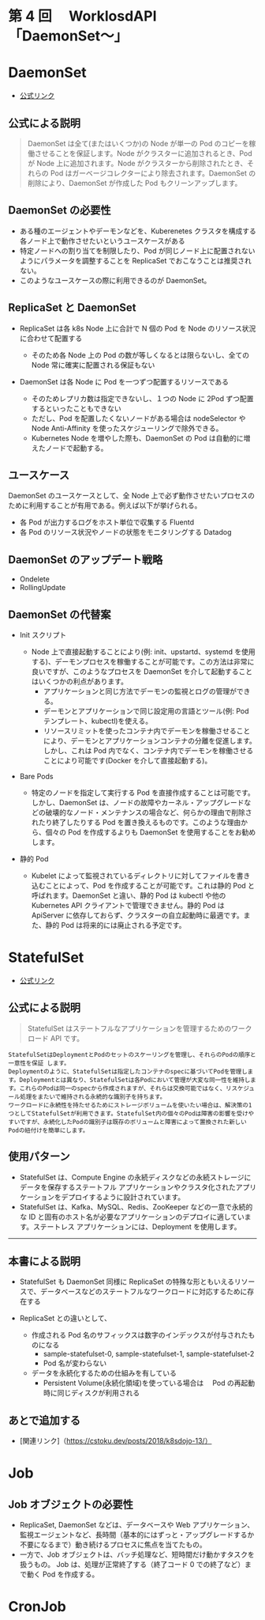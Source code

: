 # 第 4 回　 WorklosdAPI 「DaemonSet〜」

# DaemonSet

- [公式リンク](https://kubernetes.io/ja/docs/concepts/workloads/controllers/daemonset/)

## 公式による説明

> DaemonSet は全て(またはいくつか)の Node が単一の Pod のコピーを稼働させることを保証します。Node がクラスターに追加されるとき、Pod が Node 上に追加されます。Node がクラスターから削除されたとき、それらの Pod はガーベージコレクターにより除去されます。DaemonSet の削除により、DaemonSet が作成した Pod もクリーンアップします。

## DaemonSet の必要性

- ある種のエージェントやデーモンなどを、Kuberenetes クラスタを構成する各ノード上で動作させたいというユースケースがある
- 特定ノードへの割り当てを制限したり、Pod が同じノード上に配置されないようにパラメータを調整することを ReplicaSet でおこなうことは推奨されない。
- このようなユースケースの際に利用できるのが DaemonSet。

## ReplicaSet と DaemonSet

- ReplicaSet は各 k8s Node 上に合計で N 個の Pod を Node のリソース状況に合わせて配置する
  - そのため各 Node 上の Pod の数が等しくなるとは限らないし、全ての Node 常に確実に配置される保証もない
- DaemonSet は各 Node に Pod を一つずつ配置するリソースである

  - そのためレプリカ数は指定できないし、１つの Node に 2Pod ずつ配置するといったこともできない
  - ただし、Pod を配置したくないノードがある場合は nodeSelector や Node Anti-Affinity を使ったスケジューリングで除外できる。
  - Kubernetes Node を増やした際も、DaemonSet の Pod は自動的に増えたノードで起動する。

## ユースケース

DaemonSet のユースケースとして、全 Node 上で必ず動作させたいプロセスのために利用することが有用である。例えば以下が挙げられる。

- 各 Pod が出力するログをホスト単位で収集する Fluentd
- 各 Pod のリソース状況やノードの状態をモニタリングする Datadog

## DaemonSet のアップデート戦略

- Ondelete
- RollingUpdate

## DaemonSet の代替案

- Init スクリプト

  - Node 上で直接起動することにより(例: init、upstartd、systemd を使用する)、デーモンプロセスを稼働することが可能です。この方法は非常に良いですが、このようなプロセスを DaemonSet を介して起動することはいくつかの利点があります。
    - アプリケーションと同じ方法でデーモンの監視とログの管理ができる。
    - デーモンとアプリケーションで同じ設定用の言語とツール(例: Pod テンプレート、kubectl)を使える。
    - リソースリミットを使ったコンテナ内でデーモンを稼働させることにより、デーモンとアプリケーションコンテナの分離を促進します。しかし、これは Pod 内でなく、コンテナ内でデーモンを稼働させることにより可能です(Docker を介して直接起動する)。

- Bare Pods

  - 特定のノードを指定して実行する Pod を直接作成することは可能です。しかし、DaemonSet は、ノードの故障やカーネル・アップグレードなどの破壊的なノード・メンテナンスの場合など、何らかの理由で削除されたり終了したりする Pod を置き換えるものです。このような理由から、個々の Pod を作成するよりも DaemonSet を使用することをお勧めします。

- 静的 Pod

  - Kubelet によって監視されているディレクトリに対してファイルを書き込むことによって、Pod を作成することが可能です。これは静的 Pod と呼ばれます。DaemonSet と違い、静的 Pod は kubectl や他の Kubernetes API クライアントで管理できません。静的 Pod は ApiServer に依存しておらず、クラスターの自立起動時に最適です。また、静的 Pod は将来的には廃止される予定です。

# StatefulSet

- [公式リンク](https://kubernetes.io/ja/docs/concepts/workloads/controllers/statefulset/)

## 公式による説明

> StatefulSet はステートフルなアプリケーションを管理するためのワークロード API です。

    StatefulSetはDeploymentとPodのセットのスケーリングを管理し、それらのPodの順序と一意性を保証 します。
    Deploymentのように、StatefulSetは指定したコンテナのspecに基づいてPodを管理します。Deploymentとは異なり、StatefulSetは各Podにおいて管理が大変な同一性を維持します。これらのPodは同一のspecから作成されますが、それらは交換可能ではなく、リスケジュール処理をまたいで維持される永続的な識別子を持ちます。
    ワークロードに永続性を持たせるためにストレージボリュームを使いたい場合は、解決策の1つとしてStatefulSetが利用できます。StatefulSet内の個々のPodは障害の影響を受けやすいですが、永続化したPodの識別子は既存のボリュームと障害によって置換された新しいPodの紐付けを簡単にします。

## 使用パターン

- StatefulSet は、Compute Engine の永続ディスクなどの永続ストレージにデータを保存するステートフル アプリケーションやクラスタ化されたアプリケーションをデプロイするように設計されています。
- StatefulSet は、Kafka、MySQL、Redis、ZooKeeper などの一意で永続的な ID と固有のホスト名が必要なアプリケーションのデプロイに適しています。ステートレス アプリケーションには、Deployment を使用します。

---

## 本書による説明

- StatefulSet も DaemonSet 同様に ReplicaSet の特殊な形ともいえるリソースで、データベースなどのステートフルなワークロードに対応するために存在する

- ReplicaSet との違いとして、
  - 作成される Pod 名のサフィックスは数字のインデックスが付与されたものになる
    - sample-statefulset-0, sample-statefulset-1, sample-statefulset-2
    - Pod 名が変わらない
  - データを永続化するための仕組みを有している
    - Persistent Volume(永続化領域)を使っている場合は　 Pod の再起動時に同じディスクが利用される

## あとで追加する

- [関連リンク]（https://cstoku.dev/posts/2018/k8sdojo-13/）

# Job

## Job オブジェクトの必要性

- ReplicaSet, DaemonSet などは、データベースや Web アプリケーション、監視エージェントなど、長時間（基本的にはずっと・アップグレードするか不要になるまで）動き続けるプロセスに焦点を当てたもの。
- 一方で、Job オブジェクトは、バッチ処理など、短時間だけ動かすタスクを扱うもの。
  Job は、処理が正常終了する（終了コード 0 での終了など）まで動く Pod を作成する。

# CronJob
